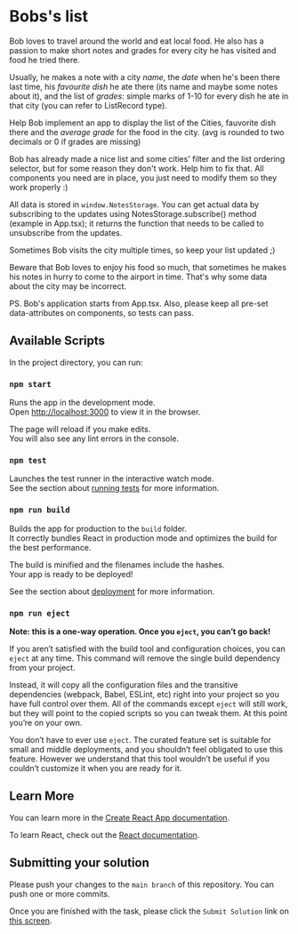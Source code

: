 # Bobs's list

Bob loves to travel around the world and eat local food.
He also has a passion to make short notes and grades
for every city he has visited and food he tried there.

Usually, he makes a note with a city *name*,
the *date* when he's been there last time,
his *favourite dish* he ate there (its name and maybe some notes about it),
and the list of *grades*: simple marks of 1-10 for every dish he ate in that city
(you can refer to ListRecord type).

Help Bob implement an app to display the list of the Cities,
fauvorite dish there and the *average grade* for the food in the city.
(avg is rounded to two decimals or 0 if grades are missing)

Bob has already made a nice list and some cities' filter and the list ordering selector,
but for some reason they don't work.
Help him to fix that.
All components you need are in place, you just need to modify them so they work properly :)

All data is stored in `window.NotesStorage`.
You can get actual data by subscribing to the updates using NotesStorage.subscribe() method (example in App.tsx);
it returns the function that needs to be called to unsubscribe from the updates.

Sometimes Bob visits the city multiple times, so keep your list updated ;)

Beware that Bob loves to enjoy his food so much,
that sometimes he makes his notes in hurry to come to the airport in time.
That's why some data about the city may be incorrect.

PS. Bob's application starts from App.tsx. Also, please keep all pre-set data-attributes on components, so tests can pass.

## Available Scripts

In the project directory, you can run:

### `npm start`

Runs the app in the development mode.\
Open [http://localhost:3000](http://localhost:3000) to view it in the browser.

The page will reload if you make edits.\
You will also see any lint errors in the console.

### `npm test`

Launches the test runner in the interactive watch mode.\
See the section about [running tests](https://facebook.github.io/create-react-app/docs/running-tests) for more information.

### `npm run build`

Builds the app for production to the `build` folder.\
It correctly bundles React in production mode and optimizes the build for the best performance.

The build is minified and the filenames include the hashes.\
Your app is ready to be deployed!

See the section about [deployment](https://facebook.github.io/create-react-app/docs/deployment) for more information.

### `npm run eject`

**Note: this is a one-way operation. Once you `eject`, you can’t go back!**

If you aren’t satisfied with the build tool and configuration choices, you can `eject` at any time. This command will remove the single build dependency from your project.

Instead, it will copy all the configuration files and the transitive dependencies (webpack, Babel, ESLint, etc) right into your project so you have full control over them. All of the commands except `eject` will still work, but they will point to the copied scripts so you can tweak them. At this point you’re on your own.

You don’t have to ever use `eject`. The curated feature set is suitable for small and middle deployments, and you shouldn’t feel obligated to use this feature. However we understand that this tool wouldn’t be useful if you couldn’t customize it when you are ready for it.

## Learn More

You can learn more in the [Create React App documentation](https://facebook.github.io/create-react-app/docs/getting-started).

To learn React, check out the [React documentation](https://reactjs.org/).
## Submitting your solution

Please push your changes to the `main branch` of this repository. You can push one or more commits. <br>

Once you are finished with the task, please click the `Submit Solution` link on <a href="https://app.codescreen.com/candidate/9cfe30b0-b1b4-4915-b8f4-96c4fb844415" target="_blank">this screen</a>.
